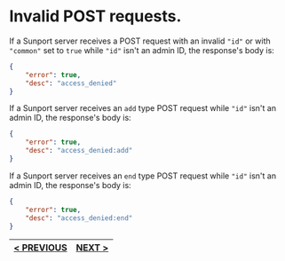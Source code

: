 # Invalid POST requests.

If a Sunport server receives a POST request with an invalid `"id"` or with `"common"` set to `true` while `"id"` isn't an admin ID, the response's body is:

```json
{
	"error": true,
	"desc": "access_denied"
}
```

If a Sunport server receives an `add` type POST request while `"id"` isn't an admin ID, the response's body is:

```json
{
	"error": true,
	"desc": "access_denied:add"
}
```

If a Sunport server receives an `end` type POST request while `"id"` isn't an admin ID, the response's body is:

```json
{
	"error": true,
	"desc": "access_denied:end"
}
```

| [< PREVIOUS](post_requests.md) | [NEXT >](chain_requests.md) |
|:------------------------------:|:---------------------------:|

